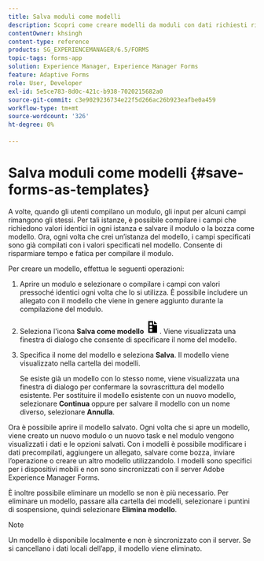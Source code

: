 ```yaml
---
title: Salva moduli come modelli
description: Scopri come creare modelli da moduli con dati richiesti ripetutamente.
contentOwner: khsingh
content-type: reference
products: SG_EXPERIENCEMANAGER/6.5/FORMS
topic-tags: forms-app
solution: Experience Manager, Experience Manager Forms
feature: Adaptive Forms
role: User, Developer
exl-id: 5e5ce783-8d0c-421c-b938-7020215682a0
source-git-commit: c3e9029236734e22f5d266ac26b923eafbe0a459
workflow-type: tm+mt
source-wordcount: '326'
ht-degree: 0%

---
```


# Salva moduli come modelli {#save-forms-as-templates}

A volte, quando gli utenti compilano un modulo, gli input per alcuni campi rimangono gli stessi. Per tali istanze, è possibile compilare i campi che richiedono valori identici in ogni istanza e salvare il modulo o la bozza come modello. Ora, ogni volta che crei un’istanza del modello, i campi specificati sono già compilati con i valori specificati nel modello. Consente di risparmiare tempo e fatica per compilare il modulo.

Per creare un modello, effettua le seguenti operazioni:

1. Aprire un modulo e selezionare o compilare i campi con valori pressoché identici ogni volta che lo si utilizza. È possibile includere un allegato con il modello che viene in genere aggiunto durante la compilazione del modulo.
1. Seleziona l&#39;icona **Salva come modello** ![salva_come_modello](assets/save_as_template.png). Viene visualizzata una finestra di dialogo che consente di specificare il nome del modello.
1. Specifica il nome del modello e seleziona **Salva**. Il modello viene visualizzato nella cartella dei modelli.

   Se esiste già un modello con lo stesso nome, viene visualizzata una finestra di dialogo per confermare la sovrascrittura del modello esistente. Per sostituire il modello esistente con un nuovo modello, selezionare **Continua** oppure per salvare il modello con un nome diverso, selezionare **Annulla**.

Ora è possibile aprire il modello salvato. Ogni volta che si apre un modello, viene creato un nuovo modulo o un nuovo task e nel modulo vengono visualizzati i dati e le opzioni salvati. Con i modelli è possibile modificare i dati precompilati, aggiungere un allegato, salvare come bozza, inviare l’operazione o creare un altro modello utilizzandolo. I modelli sono specifici per i dispositivi mobili e non sono sincronizzati con il server Adobe Experience Manager Forms.

È inoltre possibile eliminare un modello se non è più necessario. Per eliminare un modello, passare alla cartella dei modelli, selezionare i puntini di sospensione, quindi selezionare **Elimina modello**.

>[!NOTE]
>
>Un modello è disponibile localmente e non è sincronizzato con il server. Se si cancellano i dati locali dell’app, il modello viene eliminato.
